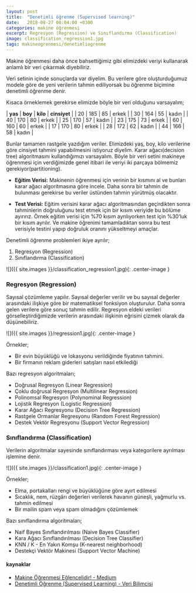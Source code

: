 ```yaml
---
layout: post
title:  "Denetimli öğrenme (Supervised learning)"
date:   2018-08-27 00:04:00 +0300
categories: makine öğrenmesi
excerpt: Regresyon (Regression) ve Sınıflandırma (Classification)
image: classification_regression1.jpg
tags: makineogrenmesi/denetimliogrenme
---
```

Makine öğrenmesi daha önce bahsettiğimiz gibi elimizdeki veriyi kullanarak anlamlı bir veri çıkarmak diyebiliriz.

Veri setinin içinde sonuçlarda var diyelim. Bu verilere göre oluşturduğumuz modele göre de yeni verilerin tahmin ediliyorsak bu öğrenme biçimine denetimli öğrenme denir.

Kısaca örneklemek gerekirse elimizde böyle bir veri olduğunu varsayalım;

| **yas** 	| **boy** 	| **kilo** 	| **cinsiyet** |
| 20  	| 185 	|  85  	|   erkek  	|
| 30  	| 164 	|  55  	|   kadın  	|
| 40  	| 170 	|  80  	|   erkek  	|
| 25  	| 170 	|  57  	|   kadın  	|
| 23  	| 175 	|  73  	|   erkek  	|
| 60  	| 160 	|  60  	|   erkek  	|
| 17  	| 170 	|  80  	|   erkek  	|
| 28  	| 172 	|  62  	|   kadın  	|
| 44  	| 166 	|  58  	|   kadın  	|

Bunlar tamamen rastgele yazdığım veriler. Elimizdeki yaş, boy, kilo verilerine göre cinsiyet tahmini yapabilmesini istiyoruz diyelim. Karar ağacı(decision tree) algoritmasını kullandığımızı varsayalım. Böyle bir veri setini makineye öğrenmesi için verdiğimizde genel itibari ile veriyi iki parçaya bölmemiz gerekiyor(partitioning).

* **Eğitim Verisi:** Makinenin öğrenmesi için verinin bir kısmını al ve bunları karar ağacı algoritmasına göre incele. Daha sonra bir tahmin de bulunması gerekirse bu veriler üstünden tahmin yürütmüş olacaktır.

* **Test Verisi:** Eğitim verisini karar ağacı algoritmasından geçirdikten sonra tahminlerin doğruluğunu test etmek için bir kısım veriyide bu bölüme ayırırız. Örnek eğitim verisi için %70 kısım ayrılıyorken test için %30’luk bir kısım ayrılır. Ve makine öğrenimi tamamladıktan sonra bu test verisiyle testini yapıp doğruluk oranını yükseltmeyi amaçlar.

Denetimli öğrenme problemleri ikiye ayrılır;
1. Regresyon (Regression)
2. Sınıflandırma (Classification)

![]({{ site.images }}/classification_regression1.jpg){: .center-image }

### Regresyon (Regression)
Sayısal çözümleme yapılır. Sayısal değerler verilir ve bu sayısal değerler arasındaki ilişkiye göre bir matematiksel fonksiyon oluşturulur. Daha sonra gelen verilere göre sonuç tahmin edilir. Regresyon eldeki verileri görselleştirdiğimizde verilerin arasındaki ilişkinin eğrisini çizmek olarak da düşünebiliriz.

![]({{ site.images }}/regression1.jpg){: .center-image }

Örnekler;
* Bir evin büyüklüğü ve lokasyonu verildiğinde fiyatının tahmini.
* Bir firmanın reklam giderleri satışları nasıl etkilediği

Bazı regresyon algoritmaları;
* Doğrusal Regresyon (Linear Regression)
* Çoklu doğrusal Regresyon (Multilinear Regression)
* Polinomsal Regresyon (Polynominal Regression)
* Lojistik Regresyon (Logistic Regression)
* Karar Ağacı Regresyonu (Decision Tree Regression)
* Rastgele Ormanlar Regresyonu (Random Forest Regression)
* Destek Vektör Regresyonu (Support Vector Regression)


### Sınıflandırma (Classification)
Verilerin algoritmalar sayesinde sınıflandırması veya kategorilere ayrılması işlemine denir.

![]({{ site.images }}/classification1.jpg){: .center-image }

Örnekler;
* Elma, portakalları rengi ve büyüklüğüne göre ayırt edilmesi
* Sıcaklık, nem, rüzgârı değerleri verilerek havanın güneşli, yağmurlu vs. tahmin edilmesi
* Bir mailin spam veya spam olmadığını çözümlemek

Bazı sınıflandırma algoritmaları;
* Naif Bayes Sınıflandırılması (Naive Bayes Classifier)
* Kara Ağacı Sınıflandırılması (Decision Tree Classifier)
* KNN / K - En Yakın Komşu (K-nearest neighborhood)
* Destekçi Vektör Makinesi (Support Vector Machine)

#### kaynaklar
* [Makine Öğrenmesi Eğlencelidir! - Medium](https://medium.com/deep-learning-turkiye/makine-%C3%B6%C4%9Frenmesi-e%C4%9Flencelidir-b9d50aad3a62)
* [Denetimli Öğrenme (Supervised Learning) - Veri Bilimcisi](https://veribilimcisi.com/2017/07/12/denetimli-ogrenme/)
